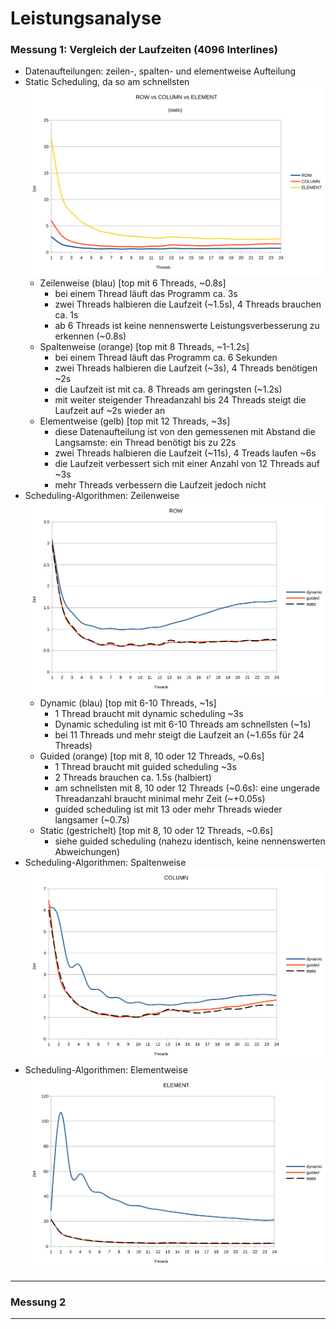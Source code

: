 # Leistungsanalyse
### Messung 1: Vergleich der Laufzeiten (4096 Interlines)
- Datenaufteilungen: zeilen-, spalten- und elementweise Aufteilung
- Static Scheduling, da so am schnellsten
    ![Vergleich der Datenaufteilungen](pdf_attachment/ROWvCOLUMNvELEMENT.svg)
    + Zeilenweise (blau) [top mit 6 Threads, ~0.8s]
      - bei einem Thread läuft das Programm ca. 3s
      - zwei Threads halbieren die Laufzeit (~1.5s), 4 Threads brauchen ca. 1s
      - ab 6 Threads ist keine nennenswerte Leistungsverbesserung zu erkennen (~0.8s)
    + Spaltenweise (orange) [top mit 8 Threads, ~1-1.2s]
      - bei einem Thread läuft das Programm ca. 6 Sekunden
      - zwei Threads halbieren die Laufzeit (~3s), 4 Threads benötigen ~2s
      - die Laufzeit ist mit ca. 8 Threads am geringsten (~1.2s)
      - mit weiter steigender Threadanzahl bis 24 Threads steigt die Laufzeit auf ~2s wieder an
    + Elementweise (gelb) [top mit 12 Threads, ~3s]
      - diese Datenaufteilung ist von den gemessenen mit Abstand die Langsamste: ein Thread benötigt bis zu 22s
      - zwei Threads halbieren die Laufzeit (~11s), 4 Treads laufen ~6s
      - die Laufzeit verbessert sich mit einer Anzahl von 12 Threads auf ~3s
      - mehr Threads verbessern die Laufzeit jedoch nicht
- Scheduling-Algorithmen: Zeilenweise
  ![Row Scheduling](pdf_attachment/ROW.svg)
  + Dynamic (blau) [top mit 6-10 Threads, ~1s]
    - 1 Thread braucht mit dynamic scheduling ~3s
    - Dynamic scheduling ist mit 6-10 Threads am schnellsten (~1s)
    - bei 11 Threads und mehr steigt die Laufzeit an (~1.65s für 24 Threads)
  + Guided (orange) [top mit 8, 10 oder 12 Threads, ~0.6s]
    - 1 Thread braucht mit guided scheduling ~3s
    - 2 Threads brauchen ca. 1.5s (halbiert)
    - am schnellsten mit 8, 10 oder 12 Threads (~0.6s): eine ungerade Threadanzahl braucht minimal mehr Zeit (~+0.05s)
    - guided scheduling ist mit 13 oder mehr Threads wieder langsamer (~0.7s)
  + Static (gestrichelt) [top mit 8, 10 oder 12 Threads, ~0.6s]
    - siehe guided scheduling (nahezu identisch, keine nennenswerten Abweichungen)
- Scheduling-Algorithmen: Spaltenweise
  ![Column Scheduling](pdf_attachment/COLUMN.svg)
- Scheduling-Algorithmen: Elementweise
  ![Element Scheduling](pdf_attachment/ELEMENT.svg)
---
### Messung 2

---

